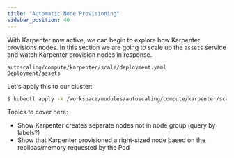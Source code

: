 ```yaml
---
title: "Automatic Node Provisioning"
sidebar_position: 40
---
```


With Karpenter now active, we can begin to explore how Karpenter provisions nodes. In this section we are going to scale up the `assets` service and watch Karpenter provision nodes in response.

```kustomization
autoscaling/compute/karpenter/scale/deployment.yaml
Deployment/assets
```

Let's apply this to our cluster:

```bash timeout=300 hook=karpenter-deployment
$ kubectl apply -k /workspace/modules/autoscaling/compute/karpenter/scale
```

Topics to cover here:
- Show Karpenter creates separate nodes not in node group (query by labels?)
- Show that Karpenter provisioned a right-sized node based on the replicas/memory requested by the Pod